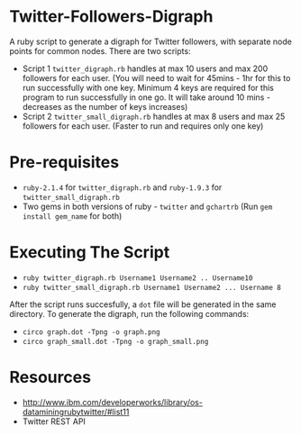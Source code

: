 # Twitter-Followers-Digraph
A ruby script to generate a digraph for Twitter followers, with separate node points for common nodes. There are two scripts:

* Script 1 `twitter_digraph.rb` handles at max 10 users and max 200 followers for each user. (You will need to wait for 45mins - 1hr for this to run successfully with one key. Minimum 4 keys are required for this program to run successfully in one go. It will take around 10 mins - decreases as the number of keys increases)
* Script 2 `twitter_small_digraph.rb` handles at max 8 users and max 25 followers for each user. (Faster to run and requires only one key)


# Pre-requisites
* `ruby-2.1.4` for `twitter_digraph.rb` and `ruby-1.9.3` for `twitter_small_digraph.rb`
* Two gems in both versions of ruby - `twitter` and `gchartrb` (Run `gem install gem_name` for both)

# Executing The Script
* `ruby twitter_digraph.rb Username1 Username2 .. Username10`
* `ruby twitter_small_digraph.rb Username1 Username2 ... Username 8`

After the script runs succesfully, a `dot` file will be generated in the same directory. To generate the digraph, run the following commands:

* `circo graph.dot -Tpng -o graph.png`
* `circo graph_small.dot -Tpng -o graph_small.png`

# Resources
* http://www.ibm.com/developerworks/library/os-dataminingrubytwitter/#list11
* Twitter REST API
